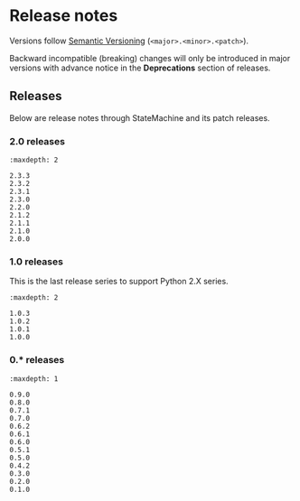# Release notes

Versions follow [Semantic Versioning](https://semver.org/) (`<major>.<minor>.<patch>`).

Backward incompatible (breaking) changes will only be introduced in major versions
with advance notice in the **Deprecations** section of releases.


## Releases

Below are release notes through StateMachine and its patch releases.

###  2.0 releases

```{toctree}
:maxdepth: 2

2.3.3
2.3.2
2.3.1
2.3.0
2.2.0
2.1.2
2.1.1
2.1.0
2.0.0

```


###  1.0 releases

This is the last release series to support Python 2.X series.

```{toctree}
:maxdepth: 2

1.0.3
1.0.2
1.0.1
1.0.0

```

###  0.* releases

```{toctree}
:maxdepth: 1

0.9.0
0.8.0
0.7.1
0.7.0
0.6.2
0.6.1
0.6.0
0.5.1
0.5.0
0.4.2
0.3.0
0.2.0
0.1.0

```
